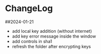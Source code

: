 
# ChangeLog

##2024-01-21

- add local key addition (without internet)
- add key error message inside the window
- add controls in sha1
- refresh the folder after encrypting keys

